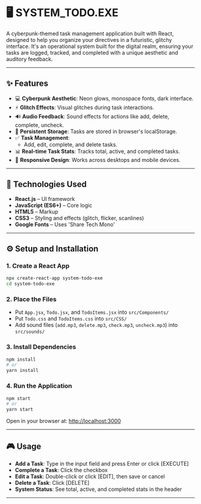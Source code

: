 # 🖥️ SYSTEM_TODO.EXE

A cyberpunk-themed task management application built with React, designed to help you organize your directives in a futuristic, glitchy interface. It's an operational system built for the digital realm, ensuring your tasks are logged, tracked, and completed with a unique aesthetic and auditory feedback.

---

## ✨ Features

- 💻 **Cyberpunk Aesthetic**: Neon glows, monospace fonts, dark interface.
- ⚡ **Glitch Effects**: Visual glitches during task interactions.
- 🔊 **Audio Feedback**: Sound effects for actions like add, delete, complete, uncheck.
- 💾 **Persistent Storage**: Tasks are stored in browser's localStorage.
- ✅ **Task Management**:
  - Add, edit, complete, and delete tasks.
- 📊 **Real-time Task Stats**: Tracks total, active, and completed tasks.
- 📱 **Responsive Design**: Works across desktops and mobile devices.

---

## 🚀 Technologies Used

- **React.js** – UI framework
- **JavaScript (ES6+)** – Core logic
- **HTML5** – Markup
- **CSS3** – Styling and effects (glitch, flicker, scanlines)
- **Google Fonts** – Uses 'Share Tech Mono'

---

## ⚙️ Setup and Installation

### 1. Create a React App

```bash
npx create-react-app system-todo-exe
cd system-todo-exe
```

### 2. Place the Files

- Put `App.jsx`, `Todo.jsx`, and `TodoItems.jsx` into `src/Components/`
- Put `Todo.css` and `TodoItems.css` into `src/CSS/`
- Add sound files (`add.mp3`, `delete.mp3`, `check.mp3`, `uncheck.mp3`) into `src/sounds/`

### 3. Install Dependencies

```bash
npm install
# or
yarn install
```

### 4. Run the Application

```bash
npm start
# or
yarn start
```

Open in your browser at: [http://localhost:3000](http://localhost:3000)

---

## 🎮 Usage

- **Add a Task**: Type in the input field and press Enter or click [EXECUTE]
- **Complete a Task**: Click the checkbox
- **Edit a Task**: Double-click or click [EDIT], then save or cancel
- **Delete a Task**: Click [DELETE]
- **System Status**: See total, active, and completed stats in the header

---

